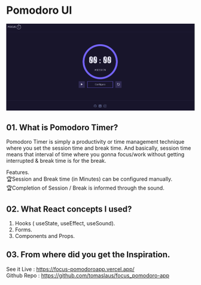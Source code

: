# Pomodoro UI
![Pomodoro App Built on React - Tomas Laus](Design.png)


## 01. What is Pomodoro Timer?
Pomodoro Timer is simply a productivity or time management technique where you set the session time and break time. And basically, session time means that interval of time where you gonna focus/work without getting interrupted & break time is for the break.

Features.<br>
🏆Session and Break time (in Minutes) can be configured manually.<br>
🏆Completion of Session / Break is informed through the sound.

## 02. What React concepts I used?
1. Hooks ( useState, useEffect, useSound).
2. Forms.
3. Components and Props.

## 03. From where did you get the Inspiration.<br>
See it Live : https://focus-pomodoroapp.vercel.app/
<br>
Github Repo : https://github.com/tomaslaus/focus_pomodoro-app
